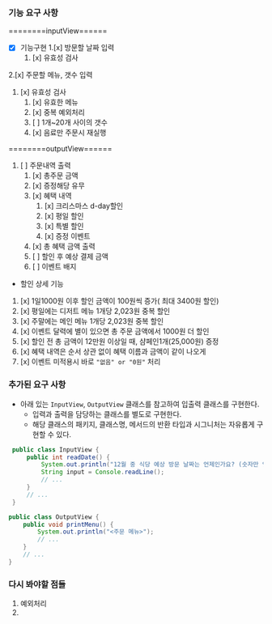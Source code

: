 ### 기능 요구 사항 ###
========inputView======
- [x] 기능구현
1.[x] 방문할 날짜 입력
   1. [x] 유효성 검사

2.[x] 주문할 메뉴, 갯수 입력
   1. [x] 유효성 검사
      1. [x] 유효한 메뉴
      2. [x] 중복 예외처리
      3. [ ] 1개~20개 사이의 갯수
      4. [x] 음료만 주문시 재실행

========outputView======
1. [ ] 주문내역 출력
   1. [x] 총주문 금액
   2. [x] 증정해당 유무
   3. [x] 혜택 내역
      1. [x] 크리스마스 d-day할인
      2. [x] 평일 할인
      3. [x] 특별 할인
      4. [x] 증정 이벤트
   4. [x] 총 혜택 금액 출력
   5. [ ] 할인 후 예상 결제 금액
   6. [ ] 이벤트 배지

- 할인 상세 기능
1. [x] 1일1000원 이후  할인 금액이 100원씩 증가( 최대 3400원 할인)
2. [x] 평일에는 디저트 메뉴 1개당 2,023원 중복 할인
3. [x] 주말에는 메인 메뉴 1개당 2,023원 중복 할인
4. [x] 이벤트 달력에 별이 있으면 총 주문 금액에서 1000원 더 할인
5.  [x] 할인 전 총 금액이 12만원 이상일 때, 샴페인1개(25,000원) 증정
6.  [x] 혜택 내역은 순서 상관 없이 혜택 이름과 금액이 같이 나오게
7.  [x] 이벤트 미적용시 바로 ```"없음" or "0원"``` 처리

### 추가된 요구 사항

- 아래 있는 `InputView`, `OutputView` 클래스를 참고하여 입출력 클래스를 구현한다.
   - 입력과 출력을 담당하는 클래스를 별도로 구현한다.
   - 해당 클래스의 패키지, 클래스명, 메서드의 반환 타입과 시그니처는 자유롭게 구현할 수 있다.

 ```java
  public class InputView {
      public int readDate() {
          System.out.println("12월 중 식당 예상 방문 날짜는 언제인가요? (숫자만 입력해 주세요!)");
          String input = Console.readLine();    
          // ...
      }
      // ...
  }
  ```
  ```java
  public class OutputView {
      public void printMenu() {
          System.out.println("<주문 메뉴>");
          // ...
      }
      // ...
  }
  ```


### 다시 봐야할 점들
1. 예외처리
2. 